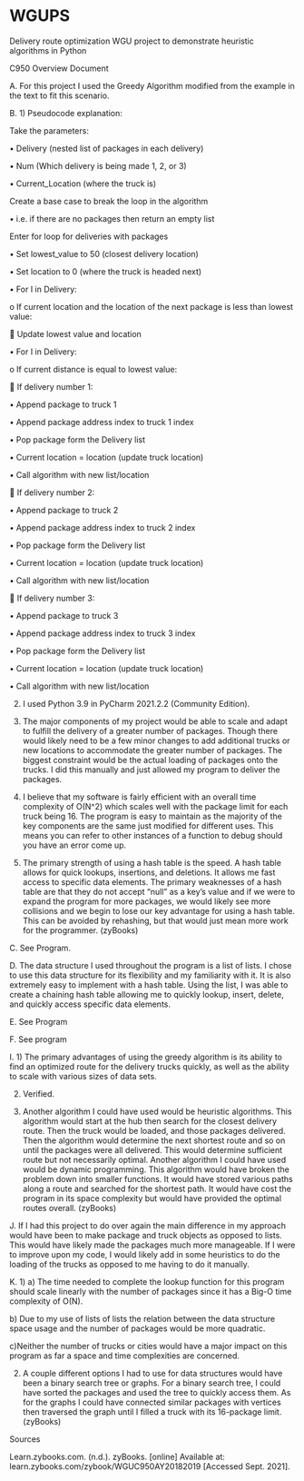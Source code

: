 # WGUPS
Delivery route optimization WGU project to demonstrate heuristic algorithms in Python

C950 Overview Document

A.	For this project I used the Greedy Algorithm modified from the example in the text to fit this scenario.

B.	1) Pseudocode explanation:

Take the parameters:

•	Delivery (nested list of packages in each delivery)

•	Num (Which delivery is being made 1, 2, or 3)

•	Current_Location (where the truck is)

Create a base case to break the loop in the algorithm

•	i.e. if there are no packages then return an empty list

Enter for loop for deliveries with packages

•	Set lowest_value to 50 (closest delivery location)

•	Set location to 0 (where the truck is headed next)

•	For I in Delivery:

o	If current location and the location of the next package is less than lowest value:

	Update lowest value and location

•	For I in Delivery:

o	If current distance is equal to lowest value:

	If delivery number 1:

•	Append package to truck 1

•	Append package address index to truck 1 index

•	Pop package form the Delivery list

•	Current location = location (update truck location)

•	Call algorithm with new list/location

	If delivery number 2:

•	Append package to truck 2

•	Append package address index to truck 2 index

•	Pop package form the Delivery list

•	Current location = location (update truck location)

•	Call algorithm with new list/location

	If delivery number 3:

•	Append package to truck 3

•	Append package address index to truck 3 index

•	Pop package form the Delivery list

•	Current location = location (update truck location)

•	Call algorithm with new list/location

2) I used Python 3.9 in PyCharm 2021.2.2 (Community Edition).

4) The major components of my project would be able to scale and adapt to fulfill the delivery of a greater number of packages. Though there would likely need to be a few minor changes to add additional trucks or new locations to accommodate the greater number of packages. The biggest constraint would be the actual loading of packages onto the trucks. I did this manually and just allowed my program to deliver the packages.

5) I believe that my software is fairly efficient with an overall time complexity of O(N^2) which scales well with the package limit for each truck being 16. The program is easy to maintain as the majority of the key components are the same just modified for different uses. This means you can refer to other instances of a function to debug should you have an error come up.

6) The primary strength of using a hash table is the speed. A hash table allows for quick lookups, insertions, and deletions. It allows me fast access to specific data elements. The primary weaknesses of a hash table are that they do not accept “null” as a key’s value and if we were to expand the program for more packages, we would likely see more collisions and we begin to lose our key advantage for using a hash table. This can be avoided by rehashing, but that would just mean more work for the programmer. (zyBooks)

C. See Program.

D. The data structure I used throughout the program is a list of lists. I chose to use this data structure for its flexibility and my familiarity with it. It is also extremely easy to implement with a hash table. Using the list, I was able to create a chaining hash table allowing me to quickly lookup, insert, delete, and quickly access specific data elements.

E. See Program

F. See program 

I.	1)  The primary advantages of using the greedy algorithm is its ability to find an optimized route for the delivery trucks quickly, as well as the ability to scale with various sizes of data sets.

2) Verified.

3) Another algorithm I could have used would be heuristic algorithms. This algorithm would start at the hub then search for the closest delivery route. Then the truck would be loaded, and those packages delivered. Then the algorithm would determine the next shortest route and so on until the packages were all delivered. This would determine sufficient route but not necessarily optimal. Another algorithm I could have used would be dynamic programming. This algorithm would have broken the problem down into smaller functions. It would have stored various paths along a route and searched for the shortest path. It would have cost the program in its space complexity but would have provided the optimal routes overall. (zyBooks)

J. If I had this project to do over again the main difference in my approach would have been to make package and truck objects as opposed to lists. This would have likely made the packages much more manageable. If I were to improve upon my code, I would likely add in some heuristics to do the loading of the trucks as opposed to me having to do it manually.

K. 1) a) The time needed to complete the lookup function for this program should scale linearly with the number of packages since it has a Big-O time complexity of O(N).

b) Due to my use of lists of lists the relation between the data structure space usage and the number of packages would be more quadratic.

c)Neither the number of trucks or cities would have a major impact on this program as far a space and time complexities are concerned.

2) A couple different options I had to use for data structures would have been a binary search tree or graphs. For a binary search tree, I could have sorted the packages and used the tree to quickly access them. As for the graphs I could have connected similar packages with vertices then traversed the graph until I filled a truck with its 16-package limit. (zyBooks)

Sources

Learn.zybooks.com. (n.d.). zyBooks. [online] Available at: learn.zybooks.com/zybook/WGUC950AY20182019 [Accessed Sept. 2021].
